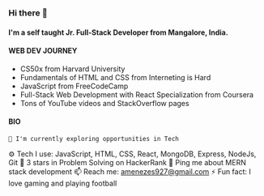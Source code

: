 ### Hi there 👋


#### I'm a self taught Jr. Full-Stack Developer from Mangalore, India.


#### WEB DEV JOURNEY

-	CS50x from Harvard University
-	Fundamentals of HTML and CSS from Interneting is Hard
-	JavaScript from FreeCodeCamp
-	Full-Stack Web Development with React Specialization from Coursera
- Tons of YouTube videos and StackOverflow pages 

#### BIO

	🏢 I'm currently exploring opportunities in Tech
  ⚙️ Tech I use: JavaScript, HTML, CSS, React, MongoDB, Express, NodeJs, Git
  🌟 3 stars in Problem Solving on HackerRank
	💬 Ping me about MERN stack development
	📫 Reach me: amenezes927@gmail.com
	⚡️ Fun fact: I love gaming and playing football



